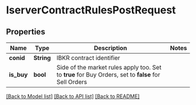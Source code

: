 # IserverContractRulesPostRequest

## Properties

Name | Type | Description | Notes
------------ | ------------- | ------------- | -------------
**conid** | **String** | IBKR contract identifier | 
**is_buy** | **bool** | Side of the market rules apply too. Set to **true** for Buy Orders, set to **false** for Sell Orders | 

[[Back to Model list]](../README.md#documentation-for-models) [[Back to API list]](../README.md#documentation-for-api-endpoints) [[Back to README]](../README.md)


